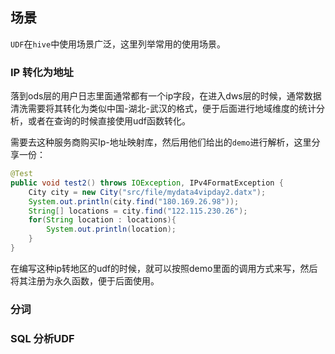 ## 场景

`UDF`在`hive`中使用场景广泛，这里列举常用的使用场景。

### IP 转化为地址

落到ods层的用户日志里面通常都有一个ip字段，在进入dws层的时候，通常数据清洗需要将其转化为类似中国-湖北-武汉的格式，便于后面进行地域维度的统计分析，或者在查询的时候直接使用udf函数转化。

需要去这种服务商购买Ip-地址映射库，然后用他们给出的`demo`进行解析，这里分享一份：

```java
@Test
public void test2() throws IOException, IPv4FormatException {
    City city = new City("src/file/mydata4vipday2.datx");
    System.out.println(city.find("180.169.26.98"));
    String[] locations = city.find("122.115.230.26");
    for(String location : locations){
        System.out.println(location);
    }
}
```

在编写这种ip转地区的udf的时候，就可以按照demo里面的调用方式来写，然后将其注册为永久函数，便于后面使用。

### 分词



### SQL 分析UDF

